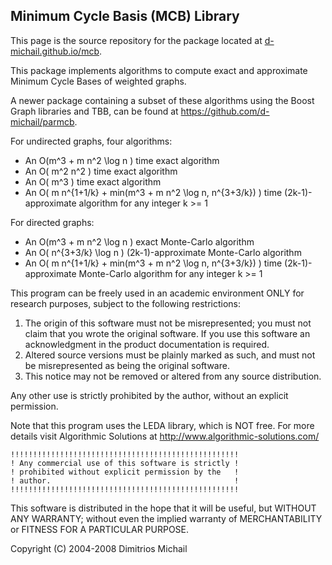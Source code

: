 Minimum Cycle Basis (MCB) Library
---------------------------------

This page is the source repository for the package located at
<a href="https://d-michail.github.io/mcb/">d-michail.github.io/mcb</a>.

This package implements algorithms to compute exact and approximate 
Minimum Cycle Bases of weighted graphs.

A newer package containing a subset of these algorithms using the Boost Graph libraries and TBB, can 
be found at https://github.com/d-michail/parmcb.

For undirected graphs, four algorithms:

   - An O(m^3 + m n^2 \log n ) time exact algorithm
   - An O( m^2 n^2 ) time exact algorithm
   - An O( m^3 ) time exact algorithm
   - An O( m n^{1+1/k} + min(m^3 + m n^2 \log n, n^{3+3/k}) ) time 
     (2k-1)-approximate algorithm for any integer k >= 1

For directed graphs:

   - An O(m^3 + m n^2 \log n ) exact Monte-Carlo algorithm
   - An O( n^{3+3/k} \log n ) (2k-1)-approximate Monte-Carlo algorithm
   - An O( m n^{1+1/k} + min(m^3 + m n^2 \log n, n^{3+3/k}) ) time 
     (2k-1)-approximate Monte-Carlo algorithm for any integer k >= 1

This program can be freely used in an academic environment
ONLY for research purposes, subject to the following restrictions:

1. The origin of this software must not be misrepresented; you must not
   claim that you wrote the original software. If you use this software
   an acknowledgment in the product documentation is required.
2. Altered source versions must be plainly marked as such, and must not be
   misrepresented as being the original software.
3. This notice may not be removed or altered from any source distribution.

Any other use is strictly prohibited by the author, without an explicit
permission.

Note that this program uses the LEDA library, which is NOT free. For more
details visit Algorithmic Solutions at http://www.algorithmic-solutions.com/

```
!!!!!!!!!!!!!!!!!!!!!!!!!!!!!!!!!!!!!!!!!!!!!!!!!!!
! Any commercial use of this software is strictly !
! prohibited without explicit permission by the   !
! author.                                         !
!!!!!!!!!!!!!!!!!!!!!!!!!!!!!!!!!!!!!!!!!!!!!!!!!!!
```

This software is distributed in the hope that it will be useful,
but WITHOUT ANY WARRANTY; without even the implied warranty of
MERCHANTABILITY or FITNESS FOR A PARTICULAR PURPOSE.

Copyright (C) 2004-2008 Dimitrios Michail

